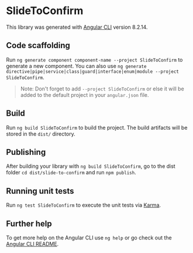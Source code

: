 # SlideToConfirm

This library was generated with [Angular CLI](https://github.com/angular/angular-cli) version 8.2.14.

## Code scaffolding

Run `ng generate component component-name --project SlideToConfirm` to generate a new component. You can also use `ng generate directive|pipe|service|class|guard|interface|enum|module --project SlideToConfirm`.
> Note: Don't forget to add `--project SlideToConfirm` or else it will be added to the default project in your `angular.json` file. 

## Build

Run `ng build SlideToConfirm` to build the project. The build artifacts will be stored in the `dist/` directory.

## Publishing

After building your library with `ng build SlideToConfirm`, go to the dist folder `cd dist/slide-to-confirm` and run `npm publish`.

## Running unit tests

Run `ng test SlideToConfirm` to execute the unit tests via [Karma](https://karma-runner.github.io).

## Further help

To get more help on the Angular CLI use `ng help` or go check out the [Angular CLI README](https://github.com/angular/angular-cli/blob/master/README.md).
